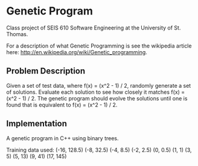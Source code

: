 # Genetic Program

Class project of SEIS 610 Software Engineering at the University of St. Thomas.

For a description of what Genetic Programming is see the wikipedia article here: http://en.wikipedia.org/wiki/Genetic_programming.

## Problem Description

Given a set of test data, where f(x) = (x^2 - 1) / 2, randomly generate a set of solutions. Evaluate each solution to see how closely it matches f(x) = (x^2 - 1) / 2. The genetic program should evolve the solutions until one is found that is equivalent to f(x) = (x^2 - 1) / 2.

## Implementation

A genetic program in C++ using binary trees.

Training data used:
(-16, 128.5)
(-8, 32.5)
(-4, 8.5)
(-2, 2.5)
(0, 0.5)
(1, 1)
(3, 5)
(5, 13)
(9, 41)
(17, 145)
